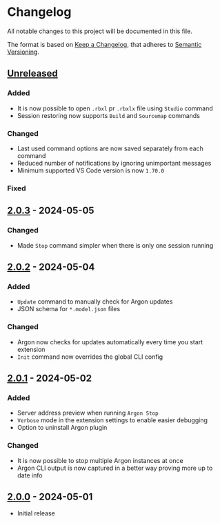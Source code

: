 # Changelog

All notable changes to this project will be documented in this file.

The format is based on [Keep a Changelog](https://keepachangelog.com/en/1.1.0/), that adheres to [Semantic Versioning](https://semver.org/spec/v2.0.0.html).

## [Unreleased]

### Added

- It is now possible to open `.rbxl` pr `.rbxlx` file using `Studio` command
- Session restoring now supports `Build` and `Sourcemap` commands

### Changed

- Last used command options are now saved separately from each command
- Reduced number of notifications by ignoring unimportant messages
- Minimum supported VS Code version is now `1.70.0`

### Fixed

## [2.0.3] - 2024-05-05

### Changed

- Made `Stop` command simpler when there is only one session running

## [2.0.2] - 2024-05-04

### Added

- `Update` command to manually check for Argon updates
- JSON schema for `*.model.json` files

### Changed

- Argon now checks for updates automatically every time you start extension
- `Init` command now overrides the global CLI config

## [2.0.1] - 2024-05-02

### Added

- Server address preview when running `Argon Stop`
- `Verbose` mode in the extension settings to enable easier debugging
- Option to uninstall Argon plugin

### Changed

- It is now possible to stop multiple Argon instances at once
- Argon CLI output is now captured in a better way proving more up to date info

## [2.0.0] - 2024-05-01

- Initial release

[unreleased]: https://github.com/argon-rbx/argon-vscode/compare/2.0.3...HEAD
[2.0.3]: https://github.com/argon-rbx/argon-vscode/compare/2.0.2...2.0.3
[2.0.2]: https://github.com/argon-rbx/argon-vscode/compare/2.0.1...2.0.2
[2.0.1]: https://github.com/argon-rbx/argon-vscode/compare/2.0.0...2.0.1
[2.0.0]: https://github.com/argon-rbx/argon-vscode/compare/87f2daec9b41b73676470d5eab01fe2fdc129cc8...2.0.0
